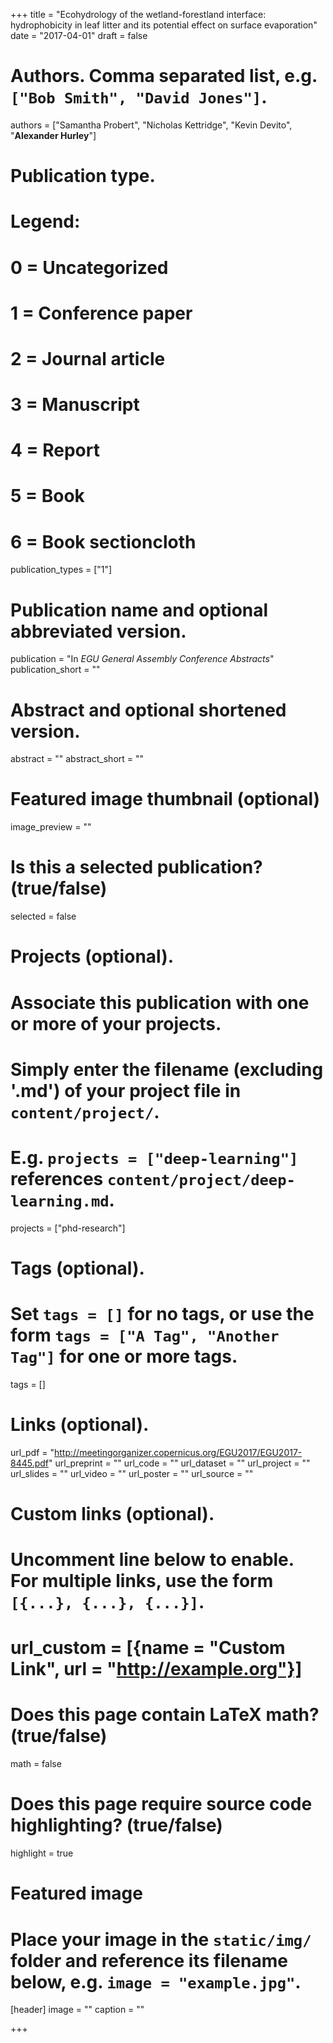 +++
title = "Ecohydrology of the wetland-forestland interface: hydrophobicity in leaf litter and its potential effect on surface evaporation"
date = "2017-04-01"
draft = false

# Authors. Comma separated list, e.g. `["Bob Smith", "David Jones"]`.
authors = ["Samantha Probert", "Nicholas Kettridge", "Kevin Devito", "**Alexander Hurley**"]

# Publication type.
# Legend:
# 0 = Uncategorized
# 1 = Conference paper
# 2 = Journal article
# 3 = Manuscript
# 4 = Report
# 5 = Book
# 6 = Book sectioncloth
publication_types = ["1"]

# Publication name and optional abbreviated version.
 publication = "In *EGU General Assembly Conference Abstracts*"
publication_short = ""
      
# Abstract and optional shortened version.
abstract = ""
abstract_short = ""

# Featured image thumbnail (optional)
image_preview = ""
      
# Is this a selected publication? (true/false)
selected = false

# Projects (optional).
#   Associate this publication with one or more of your projects.
#   Simply enter the filename (excluding '.md') of your project file in `content/project/`.
#   E.g. `projects = ["deep-learning"]` references `content/project/deep-learning.md`.
projects = ["phd-research"]

# Tags (optional).
#   Set `tags = []` for no tags, or use the form `tags = ["A Tag", "Another Tag"]` for one or more tags.
tags = []
      
# Links (optional).
url_pdf = "http://meetingorganizer.copernicus.org/EGU2017/EGU2017-8445.pdf"
url_preprint = ""
url_code = ""
url_dataset = ""
url_project = ""
url_slides = ""
url_video = ""
url_poster = ""
url_source = ""

# Custom links (optional).
#   Uncomment line below to enable. For multiple links, use the form `[{...}, {...}, {...}]`.
# url_custom = [{name = "Custom Link", url = "http://example.org"}]

# Does this page contain LaTeX math? (true/false)
math = false

# Does this page require source code highlighting? (true/false)
highlight = true

# Featured image
# Place your image in the `static/img/` folder and reference its filename below, e.g. `image = "example.jpg"`.
[header]
image = ""
caption = ""

+++
            